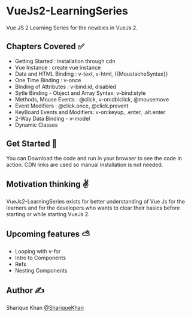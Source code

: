 # VueJs2-LearningSeries
Vue JS 2 Learning Series for the newbies in VueJs 2.

## Chapters Covered :white_check_mark:

<ul>
<li> Getting Started : Installation through cdn </li>
<li> Vue Instance : create vue instance </li>
<li> Data and HTML Binding : v-text, v-html, {{MoustacheSyntax}} </li>
<li> One Time Binding : v-once </li>
<li> Binding of Attributes : v-bind:id, disabled </li>
<li> Sytle Binding - Object and Array Syntax: v-bind:style </li>
<li> Methods, Mouse Events : @click, v-on:dblclick, @mousemove </li>
<li> Event Modifiers : @click.once, @click.prevent </li>
<li> KeyBoard Events and Modifiers: v-on:keyup, .enter, .alt.enter </li>
<li> 2-Way Data Binding - v-model </li>
<li> Dynamic Classes</li>
</ul>

## Get Started :thinking:
You can Download the code and run in your browser to see the code in action.
CDN links are used so manual installation is not needed.

## Motivation  thinking :v:
VueJs2-LearningSeries exists for better understanding of Vue Js for the learners and for the developers who wants to clear their basics before starting or while starting VueJs 2.

## Upcoming features :partly_sunny:

<ul>
  <li> Looping with v-for </li>
  <li> Intro to Components </li>
  <li> Refs </li>
  <li> Nesting Components </li>
</ul>

## Author :writing_hand:
Sharique Khan <a href="https://twitter.com/Sharique_khan_" target="_blank">@ShariqueKhan</a>

